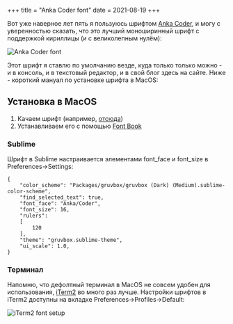 +++
title = "Anka Coder font"
date = 2021-08-19
+++

Вот уже наверное лет пять я пользуюсь шрифтом [Anka Coder](https://fontlibrary.org/ru/font/anka-coder), и могу с уверенностью сказать, что это лучший моноширинный шрифт с поддержкой кириллицы (и с великолепным нулём):

![Anka Coder font](/img/anka-coder-font.png)


Этот шрифт я ставлю по умолчанию везде, куда только только можно - и в консоль, и в текстовый редактор, и в свой блог здесь на сайте. Ниже - короткий мануал по установке шрифта в MacOS:

## Установка в MacOS

1. Качаем шрифт (например, [отсюда](https://fontlibrary.org/ru/font/anka-coder))
2. Устанавливаем его с помощью [Font Book](https://support.apple.com/guide/font-book/install-and-validate-fonts-fntbk1000/mac)

### Sublime
Шрифт в Sublime настраивается элементами font_face и font_size в Preferences->Settings:

```
{
	"color_scheme": "Packages/gruvbox/gruvbox (Dark) (Medium).sublime-color-scheme",
	"find_selected_text": true,
	"font_face": "Anka/Coder",
	"font_size": 16,
	"rulers":
	[
		120
	],
	"theme": "gruvbox.sublime-theme",
	"ui_scale": 1.0,
}
```

### Терминал

Напомню, что дефолтный терминал в MacOS не совсем удобен для использования, [iTerm2](https://iterm2.com/) во много раз лучше. Настройки шрифтов в iTerm2 доступны на вкладке Preferences->Profiles->Default:

![iTerm2 font setup](/img/iterm2-font.png)
